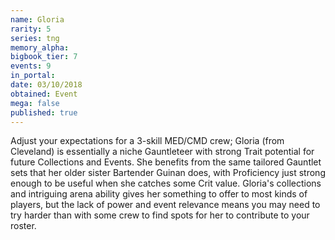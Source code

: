 ```yaml
---
name: Gloria
rarity: 5
series: tng
memory_alpha:
bigbook_tier: 7
events: 9
in_portal:
date: 03/10/2018
obtained: Event
mega: false
published: true
---
```


Adjust your expectations for a 3-skill MED/CMD crew; Gloria (from Cleveland) is essentially a niche Gauntleteer with strong Trait potential for future Collections and Events. She benefits from the same tailored Gauntlet sets that her older sister Bartender Guinan does, with Proficiency just strong enough to be useful when she catches some Crit value. 
Gloria's collections and intriguing arena ability gives her something to offer to most kinds of players, but the lack of power and event relevance means you may need to try harder than with some crew to find spots for her to contribute to your roster.
